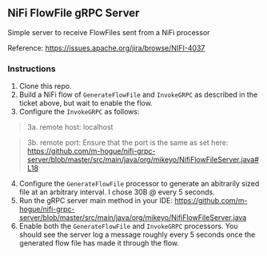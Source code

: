 ## NiFi FlowFile gRPC Server
Simple server to receive FlowFiles sent from a NiFi processor

Reference: https://issues.apache.org/jira/browse/NIFI-4037


###  Instructions

1. Clone this repo.
2. Build a NiFi flow of `GenerateFlowFile` and `InvokeGRPC` as described in the ticket above, but wait to enable the flow.
3. Configure the `InvokeGRPC` as follows:

  > 3a. remote host: localhost
  
  > 3b. remote port: Ensure that the port is the same as set here: https://github.com/m-hogue/nifi-grpc-server/blob/master/src/main/java/org/mikeyo/NifiFlowFileServer.java#L18

4. Configure the `GenerateFlowFile` processor to generate an abitrarily sized file at an arbitrary interval. I chose 30B @ every 5 seconds.
5. Run the gRPC server main method in your IDE: https://github.com/m-hogue/nifi-grpc-server/blob/master/src/main/java/org/mikeyo/NifiFlowFileServer.java
6. Enable both the `GenerateFlowFile` and `InvokeGRPC` processors. You should see the server log a message roughly every 5 seconds once the generated flow file has made it through the flow.
